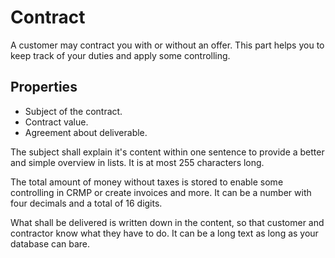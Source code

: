 # Contract

A customer may contract you with or without an offer.
This part helps you to keep track of your duties and apply some controlling.


## Properties

- Subject of the contract.
- Contract value.
- Agreement about deliverable.

The subject shall explain it's content within one sentence
to provide a better and simple overview in lists.
It is at most 255 characters long.

The total amount of money without taxes is stored
to enable some controlling in CRMP
or create invoices and more.
It can be a number with four decimals and a total of 16 digits.

What shall be delivered is written down in the content,
so that customer and contractor know what they have to do.
It can be a long text as long as your database can bare.

